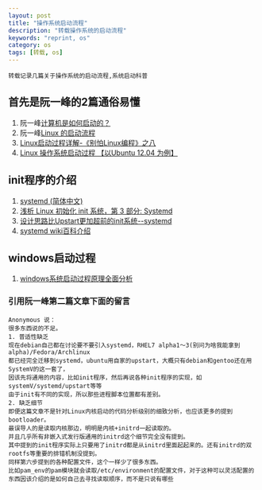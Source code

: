 ```yaml
---
layout: post
title: "操作系统启动流程"
description: "转载操作系统的启动流程"
keywords: "reprint, os"
category: os
tags: [转载, os]
---
```


	转载记录几篇关于操作系统的启动流程,系统启动科普
## 首先是阮一峰的2篇通俗易懂
1. 阮一峰[计算机是如何启动的？](http://www.ruanyifeng.com/blog/2013/02/booting.html)
2. 阮一峰[Linux 的启动流程](http://www.ruanyifeng.com/blog/2013/08/linux_boot_process.html)
3. [Linux启动过程详解-《别怕Linux编程》之八](http://roclinux.cn/?p=1301)
4. [Linux 操作系统启动过程 【以Ubuntu 12.04 为例】](http://blog.csdn.net/jandunlab/article/details/11899379)

## init程序的介绍
1. [systemd (简体中文)](https://wiki.archlinux.org/index.php/systemd_(%E7%AE%80%E4%BD%93%E4%B8%AD%E6%96%87))
2. [浅析 Linux 初始化 init 系统，第 3 部分: Systemd](http://www.ibm.com/developerworks/cn/linux/1407_liuming_init3/index.html#ibm-pcon)
3. [设计思路比Upstart更加超前的init系统--systemd](https://linuxtoy.org/archives/more-than-upstart-systemd.html)
4. [systemd wiki百科介绍](http://zh.wikipedia.org/wiki/Systemd)

## windows启动过程
1. [windows系统启动过程原理全面分析](http://blog.csdn.net/trypsin/article/details/4466373)

### 引用阮一峰第二篇文章下面的留言
	
	Anonymous 说：
	很多东西说的不足。
	1. 普适性缺乏
	现在debian自己都在讨论要不要引入systemd，RHEL7 alpha1～3(别问为啥我能拿到alpha)/Fedora/Archlinux
	都已经完全迁移到systemd，ubuntu用自家的upstart，大概只有debian和gentoo还在用SystemV的这一套了，
	因该先将通用的内容，比如init程序，然后再说各种init程序的实现，如systemV/systemd/upstart等等
	由于init有不同的实现，所以那些进程脚本位置都有差别。
	2. 缺乏细节
	即便这篇文章不是针对Linux内核启动的代码分析级别的细致分析，也应该更多的提到bootloader。
	最误导人的是读取内核那边，明明是内核+initrd一起读取的。
	并且几乎所有非嵌入式发行版通用的initrd这个细节完全没有提到。
	其中提到的init程序实际上只要用了initrd都是从initrd里面起起来的。还有initrd的双rootfs等重要的排错机制没提到。
	同样第六步提到的各种配置文件，这个一样少了很多东西。
	比如pam_env的pam模块就会读取/etc/environment的配置文件，对于这种可以灵活配置的东西因该介绍的是如何自己去寻找读取顺序，而不是只说有哪些